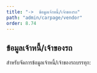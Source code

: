 ```yaml
---
title: "->  ข้อมูลเจ้าหนี้/เจ้าของรถ"
path: "admin/carpage/vendor"
order: 8.74
---
```


## ข้อมูลเจ้าหนี้/เจ้าของรถ

สำหรับจัดการข้อมูลเจ้าหนี้/เจ้าของรถบรรทุก:
